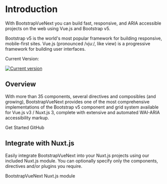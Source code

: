 # Introduction

<div class="lead mb-5">

With BootstrapVueNext you can build fast, responsive, and ARIA accessible projects on the web using Vue.js and Bootstrap v5.

</div>

<b-row cols="2" cols-lg="2">
  <b-col class="text-center">
    <b-link class="card-link" to="https://getbootstrap.com">
      <b-card class="p-3">
        <bootstrap-icon aria-hidden class="icon-lg" />
        <b-card-text class="mt-4">
          Bootstrap v5 is the world's most popular framework for building responsive, mobile-first sites.
        </b-card-text>
      </b-card>
    </b-link>
  </b-col>
  <b-col class="text-center">
    <b-link class="card-link" to="https://vuejs.org">
      <b-card class="p-3">
        <vue-icon aria-hidden class="icon-lg" />
        <b-card-text class="mt-4">
          Vue.js (pronounced /vjuː/, like view) is a progressive framework for building user interfaces.
        </b-card-text>
      </b-card>
    </b-link>
  </b-col>
</b-row>

<p class="mb-2 d-flex small">Current Version:</p>
<a href="https://www.npmjs.com/package/bootstrap-vue-next">
<img src="https://flat.badgen.net/npm/v/bootstrap-vue-next" alt="Current version">
</a>

## Overview

With more than 35 components, several directives and composibles (and growing), BootstrapVueNext provides one of the most comprehensive implementations of the Bootstrap v5 component and grid system available for Vue.js v3 / Nuxt.js 3, complete with extensive and automated WAI-ARIA accessibility markup.

<div class="d-flex gap-2 mt-4">
  <b-button :to="withBase('/docs')" variant="primary">Get Started</b-button>
  <b-button :href="globalData.githubUrl" target="_blank" aria-label="Open Github" rel="noopener" variant="outline-secondary">GitHub</b-button>
</div>

## Integrate with Nuxt.js

Easily integrate BootstrapVueNext into your Nuxt.js projects using our included Nuxt.js module. You can optionally specify only the components, directives and/or plugins you require.

<b-button variant="secondary" :to="withBase('/docs#nuxtjs')" class="mt-3">BootstrapVueNext Nuxt.js module</b-button>

<script setup lang="ts">
import {
  BButton,
  BCol,
  BCard,
  BCardText,
  BLink,
  BBadge,
  BRow,
} from 'bootstrap-vue-next'
import {inject} from 'vue'
import {withBase} from 'vitepress'
import BootstrapIcon from '~icons/simple-icons/bootstrap'
import VueIcon from '~icons/simple-icons/vuedotjs'
import {appInfoKey} from '../.vitepress/theme/keys'

const globalData = inject(appInfoKey, {
  discordUrl: '',
  githubUrl: '',
  opencollectiveUrl: '',
})
</script>
